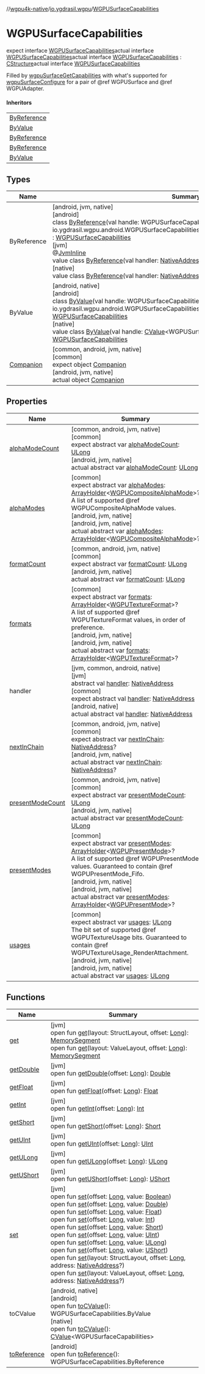 //[wgpu4k-native](../../../index.md)/[io.ygdrasil.wgpu](../index.md)/[WGPUSurfaceCapabilities](index.md)

# WGPUSurfaceCapabilities

expect interface [WGPUSurfaceCapabilities](index.md)actual interface [WGPUSurfaceCapabilities](index.md)actual interface [WGPUSurfaceCapabilities](index.md) : [CStructure](../../ffi/[jvm]-c-structure/index.md)actual interface [WGPUSurfaceCapabilities](index.md)

Filled by [wgpuSurfaceGetCapabilities](../wgpu-surface-get-capabilities.md) with what's supported for [wgpuSurfaceConfigure](../wgpu-surface-configure.md) for a pair of @ref WGPUSurface and @ref WGPUAdapter.

#### Inheritors

| |
|---|
| [ByReference]([android]-by-reference/index.md) |
| [ByValue]([android]-by-value/index.md) |
| [ByReference]([jvm]-by-reference/index.md) |
| [ByReference]([native]-by-reference/index.md) |
| [ByValue]([native]-by-value/index.md) |

## Types

| Name | Summary |
|---|---|
| ByReference | [android, jvm, native]<br>[android]<br>class [ByReference]([android]-by-reference/index.md)(val handle: WGPUSurfaceCapabilities.ByReference = io.ygdrasil.wgpu.android.WGPUSurfaceCapabilities.ByReference(com.sun.jna.Pointer.NULL)) : [WGPUSurfaceCapabilities](index.md)<br>[jvm]<br>@[JvmInline](https://kotlinlang.org/api/core/kotlin-stdlib/kotlin.jvm/-jvm-inline/index.html)<br>value class [ByReference]([jvm]-by-reference/index.md)(val handler: [NativeAddress](../../ffi/-native-address/index.md)) : [WGPUSurfaceCapabilities](index.md)<br>[native]<br>value class [ByReference]([native]-by-reference/index.md)(val handler: [NativeAddress](../../ffi/-native-address/index.md)) : [WGPUSurfaceCapabilities](index.md) |
| ByValue | [android, native]<br>[android]<br>class [ByValue]([android]-by-value/index.md)(val handle: WGPUSurfaceCapabilities.ByValue = io.ygdrasil.wgpu.android.WGPUSurfaceCapabilities.ByValue(com.sun.jna.Pointer.NULL)) : [WGPUSurfaceCapabilities](index.md)<br>[native]<br>value class [ByValue]([native]-by-value/index.md)(val handle: [CValue](https://kotlinlang.org/api/core/kotlin-stdlib/kotlinx.cinterop/-c-value/index.html)&lt;WGPUSurfaceCapabilities&gt;) : [WGPUSurfaceCapabilities](index.md) |
| [Companion](-companion/index.md) | [common, android, jvm, native]<br>[common]<br>expect object [Companion](-companion/index.md)<br>[android, jvm, native]<br>actual object [Companion](-companion/index.md) |

## Properties

| Name | Summary |
|---|---|
| [alphaModeCount](alpha-mode-count.md) | [common, android, jvm, native]<br>[common]<br>expect abstract var [alphaModeCount](alpha-mode-count.md): [ULong](https://kotlinlang.org/api/core/kotlin-stdlib/kotlin/-u-long/index.html)<br>[android, jvm, native]<br>actual abstract var [alphaModeCount](alpha-mode-count.md): [ULong](https://kotlinlang.org/api/core/kotlin-stdlib/kotlin/-u-long/index.html) |
| [alphaModes](alpha-modes.md) | [common]<br>expect abstract var [alphaModes](alpha-modes.md): [ArrayHolder](../../ffi/-array-holder/index.md)&lt;[WGPUCompositeAlphaMode](../-w-g-p-u-composite-alpha-mode/index.md)&gt;?<br>A list of supported @ref WGPUCompositeAlphaMode values.<br>[android, jvm, native]<br>[android, jvm, native]<br>actual abstract var [alphaModes](alpha-modes.md): [ArrayHolder](../../ffi/-array-holder/index.md)&lt;[WGPUCompositeAlphaMode](../-w-g-p-u-composite-alpha-mode/index.md)&gt;? |
| [formatCount](format-count.md) | [common, android, jvm, native]<br>[common]<br>expect abstract var [formatCount](format-count.md): [ULong](https://kotlinlang.org/api/core/kotlin-stdlib/kotlin/-u-long/index.html)<br>[android, jvm, native]<br>actual abstract var [formatCount](format-count.md): [ULong](https://kotlinlang.org/api/core/kotlin-stdlib/kotlin/-u-long/index.html) |
| [formats](formats.md) | [common]<br>expect abstract var [formats](formats.md): [ArrayHolder](../../ffi/-array-holder/index.md)&lt;[WGPUTextureFormat](../-w-g-p-u-texture-format/index.md)&gt;?<br>A list of supported @ref WGPUTextureFormat values, in order of preference.<br>[android, jvm, native]<br>[android, jvm, native]<br>actual abstract var [formats](formats.md): [ArrayHolder](../../ffi/-array-holder/index.md)&lt;[WGPUTextureFormat](../-w-g-p-u-texture-format/index.md)&gt;? |
| handler | [jvm, common, android, native]<br>[jvm]<br>abstract val [handler](../../ffi/[jvm]-c-structure/handler.md): [NativeAddress](../../ffi/-native-address/index.md)<br>[common]<br>expect abstract val [handler](handler.md): [NativeAddress](../../ffi/-native-address/index.md)<br>[android, native]<br>actual abstract val [handler](handler.md): [NativeAddress](../../ffi/-native-address/index.md) |
| [nextInChain](next-in-chain.md) | [common, android, jvm, native]<br>[common]<br>expect abstract var [nextInChain](next-in-chain.md): [NativeAddress](../../ffi/-native-address/index.md)?<br>[android, jvm, native]<br>actual abstract var [nextInChain](next-in-chain.md): [NativeAddress](../../ffi/-native-address/index.md)? |
| [presentModeCount](present-mode-count.md) | [common, android, jvm, native]<br>[common]<br>expect abstract var [presentModeCount](present-mode-count.md): [ULong](https://kotlinlang.org/api/core/kotlin-stdlib/kotlin/-u-long/index.html)<br>[android, jvm, native]<br>actual abstract var [presentModeCount](present-mode-count.md): [ULong](https://kotlinlang.org/api/core/kotlin-stdlib/kotlin/-u-long/index.html) |
| [presentModes](present-modes.md) | [common]<br>expect abstract var [presentModes](present-modes.md): [ArrayHolder](../../ffi/-array-holder/index.md)&lt;[WGPUPresentMode](../-w-g-p-u-present-mode/index.md)&gt;?<br>A list of supported @ref WGPUPresentMode values. Guaranteed to contain @ref WGPUPresentMode_Fifo.<br>[android, jvm, native]<br>[android, jvm, native]<br>actual abstract var [presentModes](present-modes.md): [ArrayHolder](../../ffi/-array-holder/index.md)&lt;[WGPUPresentMode](../-w-g-p-u-present-mode/index.md)&gt;? |
| [usages](usages.md) | [common]<br>expect abstract var [usages](usages.md): [ULong](https://kotlinlang.org/api/core/kotlin-stdlib/kotlin/-u-long/index.html)<br>The bit set of supported @ref WGPUTextureUsage bits. Guaranteed to contain @ref WGPUTextureUsage_RenderAttachment.<br>[android, jvm, native]<br>[android, jvm, native]<br>actual abstract var [usages](usages.md): [ULong](https://kotlinlang.org/api/core/kotlin-stdlib/kotlin/-u-long/index.html) |

## Functions

| Name | Summary |
|---|---|
| [get](../../ffi/[jvm]-c-structure/get.md) | [jvm]<br>open fun [get](../../ffi/[jvm]-c-structure/get.md)(layout: StructLayout, offset: [Long](https://kotlinlang.org/api/core/kotlin-stdlib/kotlin/-long/index.html)): [MemorySegment](../../ffi/-memory-segment/index.md)<br>open fun [get](../../ffi/[jvm]-c-structure/get.md)(layout: ValueLayout, offset: [Long](https://kotlinlang.org/api/core/kotlin-stdlib/kotlin/-long/index.html)): [MemorySegment](../../ffi/-memory-segment/index.md) |
| [getDouble](../../ffi/[jvm]-c-structure/get-double.md) | [jvm]<br>open fun [getDouble](../../ffi/[jvm]-c-structure/get-double.md)(offset: [Long](https://kotlinlang.org/api/core/kotlin-stdlib/kotlin/-long/index.html)): [Double](https://kotlinlang.org/api/core/kotlin-stdlib/kotlin/-double/index.html) |
| [getFloat](../../ffi/[jvm]-c-structure/get-float.md) | [jvm]<br>open fun [getFloat](../../ffi/[jvm]-c-structure/get-float.md)(offset: [Long](https://kotlinlang.org/api/core/kotlin-stdlib/kotlin/-long/index.html)): [Float](https://kotlinlang.org/api/core/kotlin-stdlib/kotlin/-float/index.html) |
| [getInt](../../ffi/[jvm]-c-structure/get-int.md) | [jvm]<br>open fun [getInt](../../ffi/[jvm]-c-structure/get-int.md)(offset: [Long](https://kotlinlang.org/api/core/kotlin-stdlib/kotlin/-long/index.html)): [Int](https://kotlinlang.org/api/core/kotlin-stdlib/kotlin/-int/index.html) |
| [getShort](../../ffi/[jvm]-c-structure/get-short.md) | [jvm]<br>open fun [getShort](../../ffi/[jvm]-c-structure/get-short.md)(offset: [Long](https://kotlinlang.org/api/core/kotlin-stdlib/kotlin/-long/index.html)): [Short](https://kotlinlang.org/api/core/kotlin-stdlib/kotlin/-short/index.html) |
| [getUInt](../../ffi/[jvm]-c-structure/get-u-int.md) | [jvm]<br>open fun [getUInt](../../ffi/[jvm]-c-structure/get-u-int.md)(offset: [Long](https://kotlinlang.org/api/core/kotlin-stdlib/kotlin/-long/index.html)): [UInt](https://kotlinlang.org/api/core/kotlin-stdlib/kotlin/-u-int/index.html) |
| [getULong](../../ffi/[jvm]-c-structure/get-u-long.md) | [jvm]<br>open fun [getULong](../../ffi/[jvm]-c-structure/get-u-long.md)(offset: [Long](https://kotlinlang.org/api/core/kotlin-stdlib/kotlin/-long/index.html)): [ULong](https://kotlinlang.org/api/core/kotlin-stdlib/kotlin/-u-long/index.html) |
| [getUShort](../../ffi/[jvm]-c-structure/get-u-short.md) | [jvm]<br>open fun [getUShort](../../ffi/[jvm]-c-structure/get-u-short.md)(offset: [Long](https://kotlinlang.org/api/core/kotlin-stdlib/kotlin/-long/index.html)): [UShort](https://kotlinlang.org/api/core/kotlin-stdlib/kotlin/-u-short/index.html) |
| [set](../../ffi/[jvm]-c-structure/set.md) | [jvm]<br>open fun [set](../../ffi/[jvm]-c-structure/set.md)(offset: [Long](https://kotlinlang.org/api/core/kotlin-stdlib/kotlin/-long/index.html), value: [Boolean](https://kotlinlang.org/api/core/kotlin-stdlib/kotlin/-boolean/index.html))<br>open fun [set](../../ffi/[jvm]-c-structure/set.md)(offset: [Long](https://kotlinlang.org/api/core/kotlin-stdlib/kotlin/-long/index.html), value: [Double](https://kotlinlang.org/api/core/kotlin-stdlib/kotlin/-double/index.html))<br>open fun [set](../../ffi/[jvm]-c-structure/set.md)(offset: [Long](https://kotlinlang.org/api/core/kotlin-stdlib/kotlin/-long/index.html), value: [Float](https://kotlinlang.org/api/core/kotlin-stdlib/kotlin/-float/index.html))<br>open fun [set](../../ffi/[jvm]-c-structure/set.md)(offset: [Long](https://kotlinlang.org/api/core/kotlin-stdlib/kotlin/-long/index.html), value: [Int](https://kotlinlang.org/api/core/kotlin-stdlib/kotlin/-int/index.html))<br>open fun [set](../../ffi/[jvm]-c-structure/set.md)(offset: [Long](https://kotlinlang.org/api/core/kotlin-stdlib/kotlin/-long/index.html), value: [Short](https://kotlinlang.org/api/core/kotlin-stdlib/kotlin/-short/index.html))<br>open fun [set](../../ffi/[jvm]-c-structure/set.md)(offset: [Long](https://kotlinlang.org/api/core/kotlin-stdlib/kotlin/-long/index.html), value: [UInt](https://kotlinlang.org/api/core/kotlin-stdlib/kotlin/-u-int/index.html))<br>open fun [set](../../ffi/[jvm]-c-structure/set.md)(offset: [Long](https://kotlinlang.org/api/core/kotlin-stdlib/kotlin/-long/index.html), value: [ULong](https://kotlinlang.org/api/core/kotlin-stdlib/kotlin/-u-long/index.html))<br>open fun [set](../../ffi/[jvm]-c-structure/set.md)(offset: [Long](https://kotlinlang.org/api/core/kotlin-stdlib/kotlin/-long/index.html), value: [UShort](https://kotlinlang.org/api/core/kotlin-stdlib/kotlin/-u-short/index.html))<br>open fun [set](../../ffi/[jvm]-c-structure/set.md)(layout: StructLayout, offset: [Long](https://kotlinlang.org/api/core/kotlin-stdlib/kotlin/-long/index.html), address: [NativeAddress](../../ffi/-native-address/index.md)?)<br>open fun [set](../../ffi/[jvm]-c-structure/set.md)(layout: ValueLayout, offset: [Long](https://kotlinlang.org/api/core/kotlin-stdlib/kotlin/-long/index.html), address: [NativeAddress](../../ffi/-native-address/index.md)?) |
| toCValue | [android, native]<br>[android]<br>open fun [toCValue]([android]to-c-value.md)(): WGPUSurfaceCapabilities.ByValue<br>[native]<br>open fun [toCValue]([native]to-c-value.md)(): [CValue](https://kotlinlang.org/api/core/kotlin-stdlib/kotlinx.cinterop/-c-value/index.html)&lt;WGPUSurfaceCapabilities&gt; |
| [toReference](to-reference.md) | [android]<br>open fun [toReference](to-reference.md)(): WGPUSurfaceCapabilities.ByReference |
